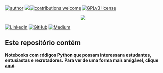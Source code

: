 [![author](https://img.shields.io/badge/author-daniel-purple.svg)](https://www.linkedin.com/in/daniel-sousa-amador) [![](https://img.shields.io/badge/python-3.6+-yellow.svg)](https://www.python.org/downloads/release/python-365/)[![contributions welcome](https://img.shields.io/badge/contributions-welcome-darkblue.svg?style=flat)](https://github.com/danielamador12) [![GPLv3 license](https://img.shields.io/badge/License-GPLv3-darkblue.svg)](http://perso.crans.org/besson/LICENSE.html)

<p align="center">
  <img src="https://github.com/danielamador12/Portfolio/blob/master/github.png" >
</p>

[![LinkedIn](https://img.shields.io/badge/LinkedIn-DanielSousaAmador-purple.svg)](https://www.linkedin.com/in/daniel-sousa-amador)
[![GitHub](https://img.shields.io/badge/GitHub-danielamador12-darkblue.svg)](https://github.com/danielamador12)
[![Medium](https://img.shields.io/badge/Medium-DanielSousaAmador-darkorange.svg)](https://medium.com/@daniel.s.amador)

## Este repositório contém
**Notebooks com códigos Python que possam interessar a estudantes, entusiastas e recrutadores.**
**Para ver de uma forma mais amigável, clique [aqui](https://github.com/danielamador12/Portfolio/blob/master/README.md).**

